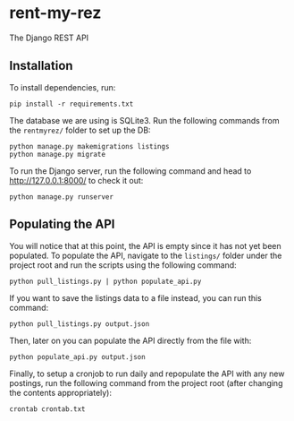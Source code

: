# rent-my-rez
The Django REST API

## Installation
To install dependencies, run:
```
pip install -r requirements.txt
```
The database we are using is SQLite3. Run the following commands from the `rentmyrez/` folder to set up the DB:
```
python manage.py makemigrations listings
python manage.py migrate
```
To run the Django server, run the following command and head to http://127.0.0.1:8000/ to check it out:
```
python manage.py runserver
```
## Populating the API
You will notice that at this point, the API is empty since it has not yet been populated. To populate the API, navigate to the `listings/` folder under the project root and run the scripts using the following command:
```
python pull_listings.py | python populate_api.py
```
If you want to save the listings data to a file instead, you can run this command:
```
python pull_listings.py output.json
```
Then, later on you can populate the API directly from the file with:
```
python populate_api.py output.json
```
Finally, to setup a cronjob to run daily and repopulate the API with any new postings, run the following command from the project root (after changing the contents appropriately):
```
crontab crontab.txt
```
